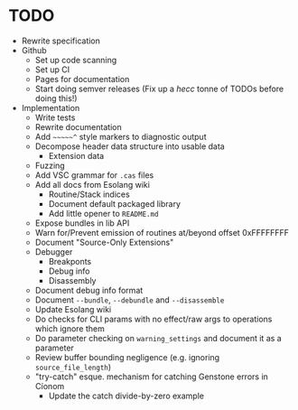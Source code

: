 # TODO

- Rewrite specification
- Github
  - Set up code scanning
  - Set up CI
  - Pages for documentation
  - Start doing semver releases (Fix up a *hecc* tonne of TODOs before doing this!)
- Implementation
  - Write tests
  - Rewrite documentation
  - Add `~~~~~^` style markers to diagnostic output
  - Decompose header data structure into usable data
    - Extension data
  - Fuzzing
  - Add VSC grammar for `.cas` files
  - Add all docs from Esolang wiki
    - Routine/Stack indices
    - Document default packaged library
    - Add little opener to `README.md`
  - Expose bundles in lib API
  - Warn for/Prevent emission of routines at/beyond offset 0xFFFFFFFF
  - Document "Source-Only Extensions"
  - Debugger
    - Breakponts
    - Debug info
    - Disassembly
  - Document debug info format
  - Document `--bundle`, `--debundle` and `--disassemble`
  - Update Esolang wiki
  - Do checks for CLI params with no effect/raw args to operations which ignore them
  - Do parameter checking on `warning_settings` and document it as a parameter
  - Review buffer bounding negligence (e.g. ignoring `source_file_length`)
  - "try-catch" esque. mechanism for catching Genstone errors in Cíonom
    - Update the catch divide-by-zero example
